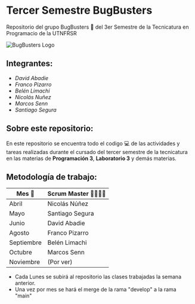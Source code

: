 # Tercer Semestre BugBusters
Repositorio del grupo BugBusters 👻 del 3er Semestre de la Tecnicatura en Programacio de la UTNFRSR

![BugBusters Logo](https://github.com/CodeStrong2023/SegundoSemestreBugBusters/assets/111543545/3bab1d7b-edee-4a2d-964a-d1a2275b6d2f)
## Integrantes:
* _David Abadie_
* _Franco Pizarro_
* _Belén Limachi_
* _Nicolás Nuñez_
* _Marcos Senn_
* _Santiago Segura_

## Sobre este repositorio: 
En este repositorio se encuentra todo el codigo 💻 de las actividades y tareas realizadas durante el cursado del tercer semestre de la tecnicatura en las materias de **Programación 3**, **Laboratorio 3** y demás materias.

## Metodología de trabajo: 
| Mes 📆 | Scrum Master 👨‍💻👩‍💻|
|--------|------|
| Abril   | Nicolás Núñez   | 
| Mayo  | Santiago Segura   | 
| Junio  | David Abadie     | 
| Agosto   | Franco Pizarro   | 
| Septiembre  | Belén Limachi   | 
| Octubre  | Marcos Senn   | 
| Noviembre | (Por ver)   | 

- Cada Lunes se subirá al repositorio las clases trabajadas la semana anterior.
- Una vez por mes se hará el merge de la rama "develop" a la rama "main"
